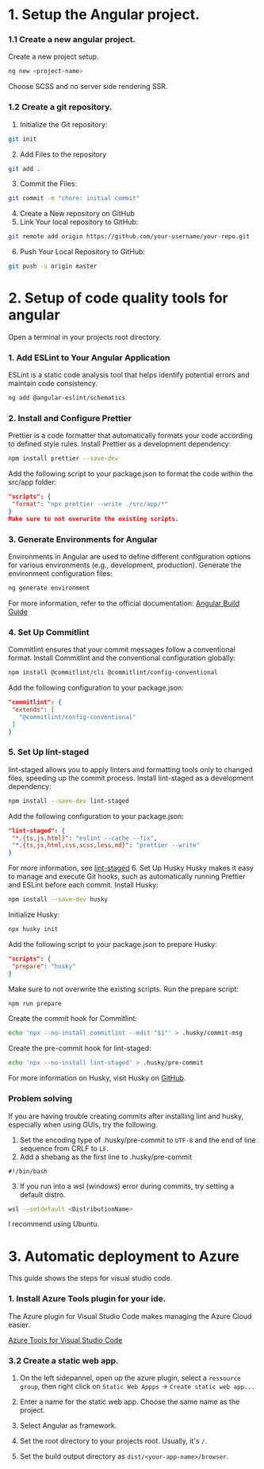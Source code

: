 # 1. Setup the Angular project.

### 1.1 Create a new angular project.

Create a new project setup.

```bash
ng new <project-name>
```

Choose SCSS and no server side rendering SSR.

### 1.2 Create a git repository.

1. Initialize the Git repository:

```bash
git init
```

2. Add Files to the repository

```bash
git add .
```

3. Commit the Files:

```bash
git commit -m "chore: initial commit"
```

4. Create a New repository on GitHub
5. Link Your local repository to GitHub:

```bash
git remote add origin https://github.com/your-username/your-repo.git
```

6. Push Your Local Repository to GitHub:

```bash
git push -u origin master
```

# 2. Setup of code quality tools for angular

Open a terminal in your projects root directory.

### 1. Add ESLint to Your Angular Application

ESLint is a static code analysis tool that helps identify potential errors and maintain code consistency.

```bash
ng add @angular-eslint/schematics
```

### 2. Install and Configure Prettier

Prettier is a code formatter that automatically formats your code according to defined style rules.
Install Prettier as a development dependency:

```bash
npm install prettier --save-dev
```

Add the following script to your package.json to format the code within the src/app folder:

```json
"scripts": {
 "format": "npx prettier --write ./src/app/*"
}
Make sure to not overwrite the existing scripts.
```

### 3. Generate Environments for Angular

Environments in Angular are used to define different configuration options for various environments (e.g., development, production).
Generate the environment configuration files:

```bash
ng generate environment
```

For more information, refer to the official documentation: [Angular Build Guide](https://v17.angular.io/guide/build)

### 4. Set Up Commitlint

Commitlint ensures that your commit messages follow a conventional format.
Install Commitlint and the conventional configuration globally:

```bash
npm install @commitlint/cli @commitlint/config-conventional
```

Add the following configuration to your package.json:

```json
"commitlint": {
 "extends": [
   "@commitlint/config-conventional"
 ]
}
```

### 5. Set Up lint-staged

lint-staged allows you to apply linters and formatting tools only to changed files, speeding up the commit process.
Install lint-staged as a development dependency:

```bash
npm install --save-dev lint-staged
```

Add the following configuration to your package.json:

```json
"lint-staged": {
 "*.{ts,js,html}": "eslint --cache --fix",
 "*.{ts,js,html,css,scss,less,md}": "prettier --write"
}
```

For more information, see [lint-staged](https://www.npmjs.com/package/lint-staged) 6. Set Up Husky
Husky makes it easy to manage and execute Git hooks, such as automatically running Prettier and ESLint before each commit.
Install Husky:

```bash
npm install --save-dev husky
```

Initialize Husky:

```bash
npx husky init
```

Add the following script to your package.json to prepare Husky:

```json
"scripts": {
 "prepare": "husky"
}
```

Make sure to not overwrite the existing scripts.
Run the prepare script:

```bash
npm run prepare
```

Create the commit hook for Commitlint:

```bash
echo 'npx --no-install commitlint --edit "$1"' > .husky/commit-msg
```

Create the pre-commit hook for lint-staged:

```bash
echo 'npx --no-install lint-staged' > .husky/pre-commit
```

For more information on Husky, visit Husky on [GitHub](https://github.com/typicode/husky).

### Problem solving

If you are having trouble creating commits after installing lint and husky, especially when using GUIs, try the following.

1. Set the encoding type of .husky/pre-commit to `UTF-8` and the end of line sequence from CRLF to `LF`.
2. Add a shebang as the first line to .husky/pre-commit

```
#!/bin/bash
```

3. If you run into a wsl (windows) error during commits, try setting a default distro.

```bash
wsl --setdefault <DistributionName>
```

I recommend using Ubuntu.

# 3. Automatic deployment to Azure

This guide shows the steps for visual studio code.

### 1. Install Azure Tools plugin for your ide.

The Azure plugin for Visual Studio Code makes managing the Azure Cloud easier.

[Azure Tools for Visual Studio Code](https://marketplace.visualstudio.com/items?itemName=ms-vscode.vscode-node-azure-pack)

### 3.2 Create a static web app.

1. On the left sidepannel, open up the azure plugin, select a
   `ressource group`, then right click on `Static Web Appps` -> `Create static web app...`

2. Enter a name for the static web app. Choose the same name as the project.

3. Select Angular as framework.

4. Set the root directory to your projects root. Usually, it's `/`.

5. Set the build output directory as `dist/<your-app-name>/browser`.
